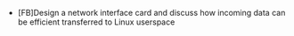 * [FB]Design a network interface card and discuss how incoming data can be efficient transferred to Linux userspace
